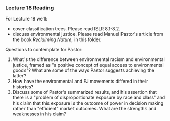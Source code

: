 ### Lecture 18 Reading

For Lecture 18 we'll:
- cover classification trees.  Please read ISLR 8.1-8.2.
- discuss environmental justice.  Please read Manuel Pastor's article from the book *Reclaiming Nature*, in this folder.

Questions to contemplate for Pastor:

1. What's the difference between environmental racism and environmental justice, framed as "a positive concept of equal access to environmental goods"?  What are some of the ways Pastor suggests achieving the latter? 
2. How have the environmental and EJ movements differed in their histories?
3. Discuss some of Pastor's summarized results, and his assertion that there is a "problem of disproportionate exposure by race and class" and his claim that this exposure is the outcome of power in decision making rather than "efficient" market outcomes.  What are the strengths and weaknesses in his claim? 